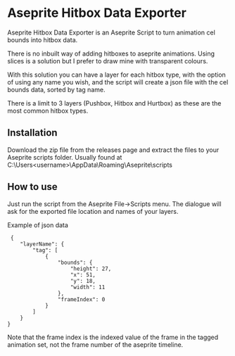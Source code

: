 # Aseprite Hitbox Data Exporter

Aseprite Hitbox Data Exporter is an Aseprite Script to turn animation cel bounds into hitbox data.

There is no inbuilt way of adding hitboxes to aseprite animations. Using slices is a solution but I prefer to draw mine with transparent colours.

With this solution you can have a layer for each hitbox type, with the option of using any name you wish, and the script will create a json file with the cel bounds data, sorted by tag name.

There is a limit to 3 layers (Pushbox, Hitbox and Hurtbox) as these are the most common hitbox types.

## Installation
Download the zip file from the releases page and extract the files to your Aseprite scripts folder. Usually found at C:\Users\<username>\AppData\Roaming\Aseprite\scripts

## How to use
Just run the script from the Aseprite File->Scripts menu.
The dialogue will ask for the exported file location and names of your layers.

Example of json data
````
 {
	"layerName": {
		"tag": [
			{
				"bounds": {
					"height": 27,
					"x": 51,
					"y": 18,
					"width": 11
				},
				"frameIndex": 0
			}
		]
	}
}
````

Note that the frame index is the indexed value of the frame in the tagged animation set, not the frame number of the aseprite timeline.
